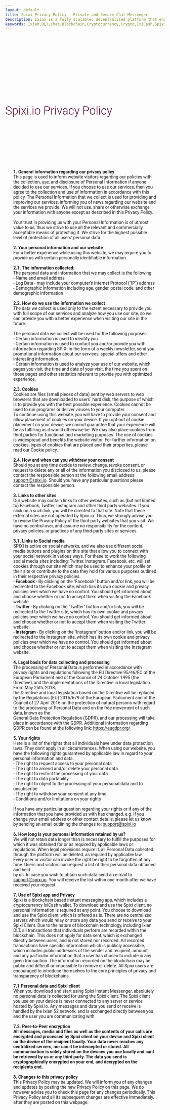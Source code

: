 ```yaml
---
layout: default
title: Spixi Privacy Policy - Private and Secure Chat Messenger
description: Ixian is a fully scalable, decentralized platform that enables encrypted data streaming and high volume of micro-transactions.
keywords: Ixian,DLT,Chat,Blockchain,Cryptocurrency,Crypto,IxiCash,Spixi
---
```

<div class="bg-success d-flex align-items-center" style="padding-bottom: 0px;background-color: transparent!important;">
    <div class="container"></div>
    <div class="container"></div>
</div>
<div class="container">
    <h1 class="text-center" style="font-family: Roboto, sans-serif;font-size: 36px;font-weight: 300;padding-top: 180px;color: #540b2e;padding-bottom: 60px;">Spixi.io Privacy Policy</h1><div class="divider"></div>
    <p style="font-weight: normal;font-family: Roboto, sans-serif;padding-top: 80px;padding-bottom: 80px;margin-left: 5%;margin-right: 5%;">
        <strong>1. General information regarding our privacy policy</strong><br>
        This page is used to inform website visitors regarding our policies with the collection, use, and disclosure of Personal Information if
        anyone decided to use our services. If you choose to use our services, then you agree to the collection and use of information in accordance with this policy. The Personal Information that we collect is used for providing and improving
        our services, informing you of news regarding our website and the services we provide. We will not use, share or otherwise exchange your information with anyone except as described in this Privacy Policy.<br><br>
        Your trust in providing
        us with your Personal Information is of utmost value to us, thus we strive to use all the relevant and commercially acceptable means of protecting it. We strive for the highest possible level of protection of all users' personal
        data.<br><br>
        <strong>2. Your personal information and our website</strong><br>
        For a better experience while using this website, we may require you to provide us with certain personally identifiable information.
        <br><br>
        <strong>2.1. The information collected:</strong><br>
        The personal data and information that we may collect is the following:<br>
        - Name and email address <br>
        - Log Data - may include your computer's Internet Protocol ("IP") address<br>
        - Demographic information including age, gender, postal code, and other demographic information <br><br>
        <strong>2.2. How do we use the information we collect</strong><br>
        The data we collect
        is used only to the extent necessary to provide you with full scope of our services and analyze how you use our site, so we can provide you with a better experience when visiting our site in the future. <br><br>
        The personal data we collect will be used for the following purposes:<br>
        - Certain information is used to identify you.<br>
        - Certain information is used to contact you and/or provide you with information regarding SPIXI in the form of a weekly newsletter, send you promotional information about our services, special offers and other interesting information.<br>
        - Certain information is used to analyze your use of our website, which pages you visit, the time and date of your visit, the time you spent on those pages and other statistics relevant to provide you with optimized experience.<br><br>
        <strong>2.3. Cookies</strong><br>
        Cookies are files (small pieces of data) sent by web servers to web browsers
        that are downloaded to users` hard disk, the purpose of which is to provide you with the best possible experience. Cookies cannot be used to run programs or deliver viruses to your computer.<br>
        To continue using this website,
        you will have to provide your consent and allow placement of cookies on your device. If you opt-out of cookie placement on your device, we cannot guarantee that your experience will be as fulfilling as it would otherwise be. We may
        also place cookies from third parties for functional and marketing purposes. The use of cookies is widespread and benefits the website visitor. For further information on cookies, types of cookies that are placed and their properties,
        please read our Cookie policy.<br><br>
        <strong>2.4. How and when can you withdraw your consent</strong><br>
        Should you at any time decide to review, change, revoke consent, or request to delete any or all of the
        information you disclosed to us, please contact the responsible person at the following email address: <a href="mailto:support@spixi.io">support@spixi.io</a>. Should you have any particular questions please contact the responsible
        person.<br><br>
        <strong>3. Links to other sites</strong><br>
        Our website may contain links to other websites, such as (but not limited to) Facebook, Twitter, Instagram and other third party websites. If you click
        on a such link, you will be directed to that site. Note that these external sites are not operated by Spixi.io. Thus, we strongly advise you to review the Privacy Policy of the third-party websites that you visit. We have no control
        over, and assume no responsibility for the content, privacy policies, or practices of any third-party sites or services.<br><br>
        <strong>3.1. Links to Social media </strong><br>
        SPIXI is active on social networks, and
        we also use different social media buttons and plugins on this site that allow you to connect with your social network in various ways. For these to work the following social media sites including: Twitter, Instagram, Facebook, etc.
        will set cookies through our site which may be used to enhance your profile on their site or contribute to the data they hold for various purposes outlined in their respective privacy policies.<br>
        - <strong>Facebook</strong> - By clicking on the "Facebook" button and/or link, you will be redirected to the Facebook site, which has its own cookie and privacy policies over which we have no control. You should get informed about and choose whether or not to accept
        them when visiting the Facebook website.<br>
        - <strong>Twitter </strong>- By clicking on the "Twitter" button and/or link, you will be redirected to the Twitter site, which has its own cookie and privacy policies over which we
        have no control. You should get informed about and choose whether or not to accept them when visiting the Twitter website.<br>
        - <strong>Instagram </strong>- By clicking on the "Instagram" button and/or link, you will be redirected
        to the Instagram site, which has its own cookie and privacy policies over which we have no control. You should get informed about and choose whether or not to accept them when visiting the Instagram website.<br><br>
        <strong>4. Legal basis for data collecting and processing</strong><br>
        The
        processing of Personal Data is performed in accordance with privacy rights and regulations following the EU Directive 95/46/EC of the European Parliament and of the Council of 24 October 1995 (the Directive), and the implementations
        of the Directive in local legislation. From May 25th, 2018,<br>
        the Directive and local legislation based on the Directive will be replaced by the Regulations (EU) 2016/679 of the European Parliament and of the Council of 27 April 2016
        on the protection of natural persons with regard to the processing of Personal Data and on the free movement of such data, known as the<br>
        General Data Protection Regulation (GDPR), and our processing will take place in accordance
        with the GDPR. Additional information regarding GDPR can be found at the following link: <a href="https://eugdpr.org/">https://eugdpr.org/</a><br><br>
        <strong>5. Your rights</strong><br>
        Here is a list of the rights
        that all individuals have under data protection laws. They don't apply in all circumstances. When using our website, you have the following rights guaranteed by applicable law in regard to your personal information and data:<br>
        - The right to request access to your personal data<br>
        - The right to amend and/or delete your personal data<br>
        - The right to restrict the processing of your data<br>
        - The right to data portability<br>
        - The right to object to the processing of your personal data and to unsubscribe<br>
        - The right to withdraw your consent at any time<br>
        - Conditions and/or limitations on your rights<br><br>
        If you have any particular question regarding your rights
        or if any of the information that you have provided us with has changed, e.g. if you change your email address or other contact details, please let us know by sending an email outlining the changes to: <a href="mailto:support@spixi.io">support@spixi.io</a><br><br>
        <strong>6. How long is your personal information retained by us?</strong><br>
        We will not retain data longer than is necessary to fulfill the purposes for which it was obtained for or as required by applicable laws or regulations. When legal provisions require it, all Personal Data collected through the platform
        will be deleted, as required by applicable law.<br>
        Every user or visitor can invoke the right be right to be forgotten at any time. Users and visitors can request a list of their personal data obtained and held<br>by us. In case you
        wish to obtain such data send an e-mail to <a href="mailto:support@spixi.io">support@spixi.io</a>. You will receive the list within one month after we have received your request. <br><br>
        <a id="section7"><strong>7. Use of Spixi app and Privacy</strong></a><br>
        Spixi is a blockchain based instant messaging app, which includes a cryptocurrency IxiCash wallet. To download and use the Spixi client, no personal information is required at any point. You choose to download and use the Spixi client, which
        is offered as is. There are no centralized servers which would relay or store any data you send or receive to your Spixi Client. Due to the nature of blockchain technology, including Ixian DLT, all transactions that individuals
        perform are recorded within the blockchain. This does not apply for data sent, which is exchanged directly between users, and is not stored nor recorded. All recorded transactions have specific information which is publicly accessible,
        which includes public addresses of the sender and recipient, amount, and any particular information that a user has chosen to include in any given transaction. The information recorded on the blockchain may be public and difficult
        or impossible to remove or delete. All Spixi users are encouraged to introduce themselves to the core principles of privacy and transparency of blockchains.<br><br>
        <strong>7.1 Personal data and Spixi client</strong><br>
        When you download and start using Spixi Instant Messenger, absolutely no personal data is collected for using the Spixi client. The Spixi client you use on your device is never connected to any server or service hosted by Spixi.io. Any
        messages and data you send or receive is handled by the Ixian S2 network, and is exchanged directly between you and the user you are communicating with.<br><br>
        <strong>7.2. Peer-to-Peer encryption</strong><br>
        <strong>All messages, media and files as well as the contents of your calls are encrypted and processed by Spixi client on your device and Spixi client on the device of the recipient locally. Your data never reaches any centralized servers, nor can it be intercepted or stored. All communication is solely stored on the devices you use locally and cant be retrieved by us or any third party. The data you send is cryptographically encrypted on your end, and decrypted on the recipients end.</strong><br><br>
        <strong>8. Changes to this privacy policy</strong><br>
        This Privacy Policy may be updated. We will inform you of any changes and updates by posting the new Privacy Policy on this page. We do however advise you to check this page for any changes periodically. This Privacy Policy and all its
        subsequent changes are effective immediately, after they are posted on this webpage.<br><br>
    </p>
</div>
